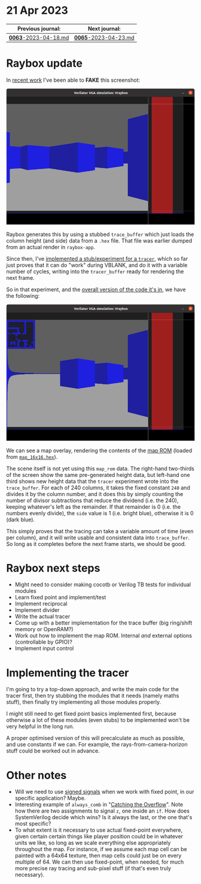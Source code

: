 # 21 Apr 2023

| Previous journal: | Next journal: |
|-|-|
| [**0063**-2023-04-18.md](./0063-2023-04-18.md) | [**0065**-2023-04-23.md](./0065-2023-04-23.md) |

# Raybox update

In [recent work](https://github.com/algofoogle/raybox/commit/138a6f11c9c9c25a5d4c855d1e9f2d345dadee60)
I've been able to **FAKE** this screenshot:

![Raybox renders a faked scene](i/0064-raybox-fake.png)

Raybox generates this by using a stubbed `trace_buffer` which just loads the column height (and side)
data from a `.hex` file. That file was earlier dumped from an actual render in `raybox-app`.

Since then, I've [implemented a stub/experiment for a `tracer`](https://github.com/algofoogle/raybox/blob/38413e06f912bd9d8e80d6df1d43a21b7139c326/src/rtl/tracer.v#L22), which so far just proves that it can do "work" during VBLANK, and do it with a variable
number of cycles, writing into the `tracer_buffer` ready for rendering the next frame.

So in that experiment, and the [overall version of the code it's in](https://github.com/algofoogle/raybox/commit/666a995d2f4ab6143b63650cc05ae4f63ae6cb07),
we have the following:

![Raybox with simple divider and map overlay](i/0064-raybox-div-tracer.png)

We can see a map overlay, rendering the contents of the
[map ROM](https://github.com/algofoogle/raybox/blob/38413e06f912bd9d8e80d6df1d43a21b7139c326/src/rtl/map_rom.v)
(loaded from [`map_16x16.hex`](https://github.com/algofoogle/raybox/blob/main/assets/map_16x16.hex)).

The scene itself is not yet using this `map_rom` data. The right-hand two-thirds of the screen show
the same pre-generated height data, but left-hand one third shows new height data that the `tracer`
experiment wrote into the `trace_buffer`. For each of 240 columns, it takes the fixed constant `240`
and divides it by the column number, and it does this by simply counting the number of divisor
subtractions that reduce the dividend (i.e. the 240), keeping whatever's left as the remainder.
If that remainder is 0 (i.e. the numbers evenly divide), the `side` value is 1 (i.e. bright blue),
otherwise it is 0 (dark blue).

This simply proves that the tracing can take a variable amount of time (even per column),
and it will write usable and consistent data into `trace_buffer`. So long as it completes
before the next frame starts, we should be good.

# Raybox next steps

*   Might need to consider making cocotb or Verilog TB tests for individual modules
*   Learn fixed point and implement/test
*   Implement reciprocal
*   Implement divider
*   Write the actual tracer
*   Come up with a better implementation for the trace buffer (big ring/shift memory or OpenRAM?)
*   Work out how to implement the map ROM. Internal *and* external options (controllable by GPIO)?
*   Implement input control

# Implementing the tracer

I'm going to try a top-down approach, and write the main code for the tracer first,
then try stubbing the modules that it needs (namely maths stuff), then finally try
implementing all those modules properly.

I might still need to get fixed point basics implemented first, because otherwise a lot
of these modules (even stubs) to be implemented won't be very helpful in the long run.

A proper optimised version of this will precalculate as much as possible, and use constants if we can.
For example, the rays-from-camera-horizon stuff could be worked out in advance.

# Other notes

*   Will we need to use [signed signals](https://projectf.io/posts/numbers-in-verilog/#signing-your-signals)
    when we work with fixed point, in our specific application? Maybe.
*   Interesting example of `always_comb` in "[Catching the Overflow](https://projectf.io/posts/numbers-in-verilog/#catching-the-overflow)".
    Note how there are two assignments to signal `z`, one inside an `if`. How does SystemVerilog decide which wins?
    Is it always the last, or the one that's most specific?
*   To what extent is it necessary to use actual fixed-point everywhere, given certain certain things like
    player position could be in whatever units we like, so long as we scale everything else appropriately
    throughout the map. For instance, if we assume each map cell can be painted with a 64x64 texture, then
    map cells could just be on every multiple of 64. We can then use fixed-point, when needed, for much more
    precise ray tracing and sub-pixel stuff (if that's even truly necessary).
